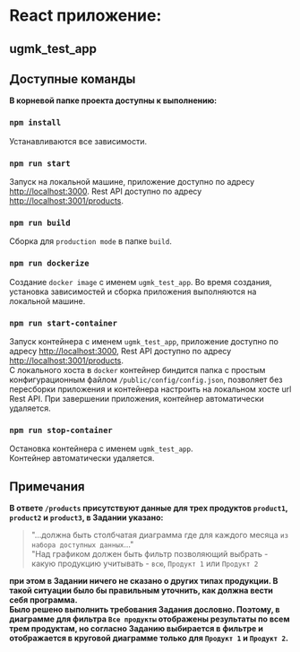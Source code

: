 # React приложение:
## ugmk_test_app

## Доступные команды
**В корневой папке проекта доступны к выполнению:**

### `npm install`
Устанавливаются все зависимости.

### `npm run start`
Запуск на локальной машине, приложение доступно по адресу [http://localhost:3000](http://localhost:3000).
Rest API доступно по адресу [http://localhost:3001/products](http://localhost:3001/products).

### `npm run build`
Сборка для `production mode` в папке `build`.

### `npm run dockerize`
Создание `docker image` с именем `ugmk_test_app`. Во время создания, установка зависимостей и сборка приложения выполняются на локальной машине.

### `npm run start-container`
Запуск контейнера с именем `ugmk_test_app`, приложение доступно по адресу [http://localhost:3000](http://localhost:3000), Rest API доступно по адресу [http://localhost:3001/products](http://localhost:3001/products).\
С локального хоста в `docker` контейнер биндится папка с простым конфигурационным файлом `/public/config/config.json`, позволяет без пересборки приложения и контейнера настроить на локальном хосте url Rest API.
При завершении приложения, контейнер автоматически удаляется.

### `npm run stop-container`
Остановка контейнера с именем `ugmk_test_app`.\
Контейнер автоматически удаляется.

## Примечания
**В ответе `/products` присутствуют данные для трех продуктов `product1`, `product2` и `product3`, в Задании указано:**
> "...должна быть столбчатая диаграмма где для каждого месяца `из набора доступных данных`..."\
> "Над графиком должен быть фильтр позволяющий выбрать - какую продукцию учитывать - `всю`, `Продукт 1` или `Продукт 2`

**при этом в Задании ничего не сказано о других типах продукции. В такой ситуации было бы правильным уточнить, как должна вести себя программа.\
Было решено выполнить требования Задания дословно.
Поэтому, в диаграмме для фильтра `Все продукты` отображены результаты по всем трем продуктам, но согласно Заданию выбирается в фильтре и отображается в круговой диаграмме только для `Продукт 1` и `Продукт 2`.**
